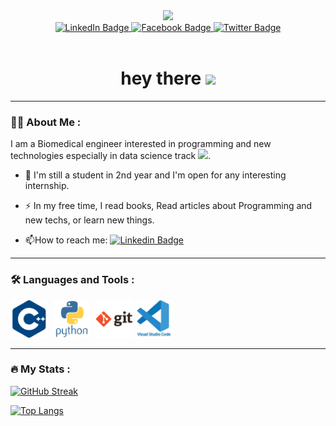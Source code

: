 <div id="header" align="center">
  <img src="https://media.giphy.com/media/qgQUggAC3Pfv687qPC/giphy.gif" width="300"/>
</div>
<div id="badges" align="center">
  <a href="https://www.linkedin.com/in/mohamed-abdelgawad-845a77223/">
    <img src="https://img.shields.io/badge/LinkedIn-blue?style=for-the-badge&logo=linkedin&logoColor=white" alt="LinkedIn Badge"/>
  </a>
  <a href="https://www.facebook.com/mohamedi.ismail02/">
    <img src="https://img.shields.io/badge/Facebook-blue?style=for-the-badge&logo=youtube&logoColor=white" alt="Facebook Badge"/>
  </a>
  <a href="https://twitter.com/M_72oo">
    <img src="https://img.shields.io/badge/Twitter-blue?style=for-the-badge&logo=twitter&logoColor=white" alt="Twitter Badge"/>
  </a>
</div>
<div id="counter" align="center">
 <img src="https://komarev.com/ghpvc/?username=Medo072&style=flat-square&color=blue" alt=""/ align="center">
</div>
<h1 align="center">
  hey there
  <img src="https://media.giphy.com/media/hvRJCLFzcasrR4ia7z/giphy.gif" width="30px"/>
</h1>

---  

### :man_technologist: About Me : 
I am a Biomedical engineer interested in programming and new technologies especially in data science track <img src="https://media.giphy.com/media/WUlplcMpOCEmTGBtBW/giphy.gif" width="30">.
- :telescope: I'm still a student in 2nd year and I'm open for any interesting internship.

- :zap: In my free time, I read books, Read articles about Programming and new techs, or learn new things.

- :mailbox:How to reach me: [![Linkedin Badge](https://img.shields.io/badge/-MohamedIbrahim-blue?style=flat&logo=Linkedin&logoColor=white)](https://www.linkedin.com/in/mohamed-abdelgawad-845a77223/)
---

### :hammer_and_wrench: Languages and Tools :
<div>
  <img src="https://github.com/devicons/devicon/blob/master/icons/cplusplus/cplusplus-plain.svg" title="C++" alt="C++" width="60" height="60"/>&nbsp;
  <img src="https://github.com/devicons/devicon/blob/master/icons/python/python-original-wordmark.svg" title="Python" alt="Python" width="60" height="60"/>&nbsp;
  <img src="https://github.com/devicons/devicon/blob/master/icons/git/git-original-wordmark.svg" title="Git" **alt="Git" width="60" height="60"/>
  <img src="https://github.com/devicons/devicon/blob/master/icons/vscode/vscode-original-wordmark.svg" title="Vscode" **alt="Vscode" width="60" height="60"/>
</div>

---

### :fire: My Stats :
[![GitHub Streak](https://github-readme-streak-stats.herokuapp.com?user=Medo072&theme=tokyonight_duo)](https://git.io/streak-stats)

[![Top Langs](https://github-readme-stats.vercel.app/api/top-langs/?username=Medo072&layout=compact&theme=vision-friendly-dark)](https://github.com/anuraghazra/github-readme-stats)
